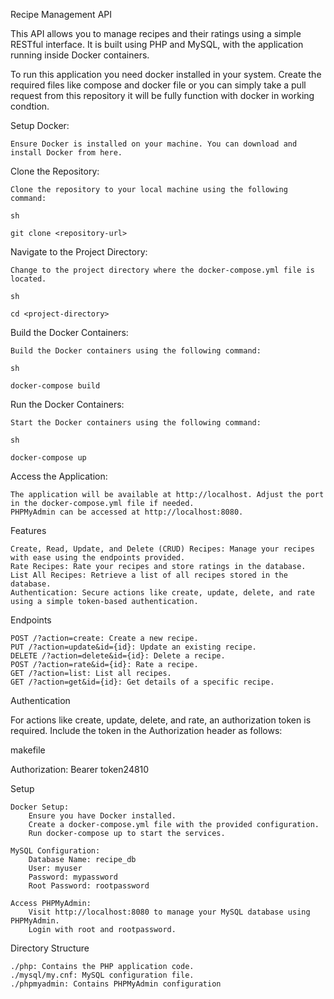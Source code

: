 Recipe Management API

This API allows you to manage recipes and their ratings using a simple RESTful interface. It is built using PHP and MySQL, with the application running inside Docker containers.

To run this application you need docker installed in your system.
  Create the required files like compose and docker file or you can simply take a pull request from this repository
  it will be fully function with docker in working condtion.

  Setup Docker:

    Ensure Docker is installed on your machine. You can download and install Docker from here.

Clone the Repository:

    Clone the repository to your local machine using the following command:

    sh

    git clone <repository-url>

Navigate to the Project Directory:

    Change to the project directory where the docker-compose.yml file is located.

    sh

    cd <project-directory>

Build the Docker Containers:

    Build the Docker containers using the following command:

    sh

    docker-compose build

Run the Docker Containers:

    Start the Docker containers using the following command:

    sh

    docker-compose up

Access the Application:

    The application will be available at http://localhost. Adjust the port in the docker-compose.yml file if needed.
    PHPMyAdmin can be accessed at http://localhost:8080.
  
Features

    Create, Read, Update, and Delete (CRUD) Recipes: Manage your recipes with ease using the endpoints provided.
    Rate Recipes: Rate your recipes and store ratings in the database.
    List All Recipes: Retrieve a list of all recipes stored in the database.
    Authentication: Secure actions like create, update, delete, and rate using a simple token-based authentication.

Endpoints

    POST /?action=create: Create a new recipe.
    PUT /?action=update&id={id}: Update an existing recipe.
    DELETE /?action=delete&id={id}: Delete a recipe.
    POST /?action=rate&id={id}: Rate a recipe.
    GET /?action=list: List all recipes.
    GET /?action=get&id={id}: Get details of a specific recipe.

Authentication

For actions like create, update, delete, and rate, an authorization token is required. Include the token in the Authorization header as follows:

makefile

Authorization: Bearer token24810

Setup

    Docker Setup:
        Ensure you have Docker installed.
        Create a docker-compose.yml file with the provided configuration.
        Run docker-compose up to start the services.

    MySQL Configuration:
        Database Name: recipe_db
        User: myuser
        Password: mypassword
        Root Password: rootpassword

    Access PHPMyAdmin:
        Visit http://localhost:8080 to manage your MySQL database using PHPMyAdmin.
        Login with root and rootpassword.

Directory Structure

    ./php: Contains the PHP application code.
    ./mysql/my.cnf: MySQL configuration file.
    ./phpmyadmin: Contains PHPMyAdmin configuration

